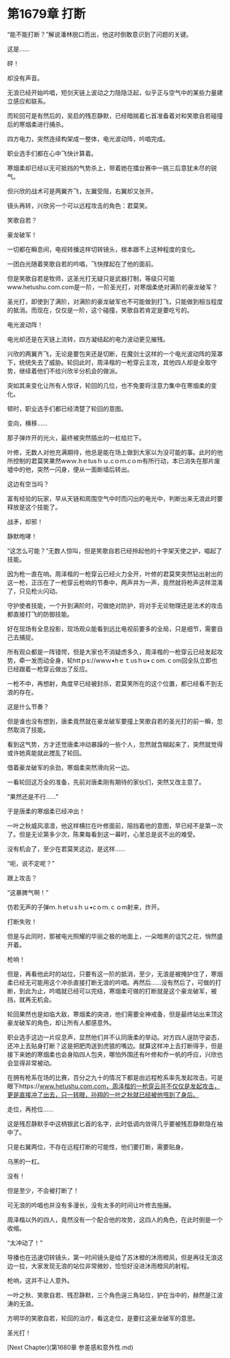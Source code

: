 # 第1679章 打断

“能不能打断？”解说潘林脱口而出，他这时倒敢意识到了问题的关键。

这是……

砰！

却没有声音。

无浪已经开始吟唱，短剑天链上波动之力隐隐泛起，似乎正与空气中的某些力量建立感应和联系。

而轮回可是有然后的，吴启的残忍静默，已经暗揣着匕首准备着对和笑歌自若碰撞后的寒烟柔进行捕杀。

四方电力，突然连续构架成一整体，电光波动阵，吟唱完成。

职业选手们都在心中飞快计算着。

寒烟柔却已经以无可抵挡的气势杀上，带着她在擂台赛中一挑三后意犹未尽的锐气。

但兴欣的战术可是两翼齐飞，左翼受阻，右翼却又张开。

镜头再转，兴欣另一个可以远程攻击的角色：君莫笑。

笑歌自若？

豪龙破军！

一切都在瞬息间，电视转播这样切转镜头，根本跟不上这种程度的变化。

一团白光随着笑歌自若的吟唱，飞快撑起在了他的面前。

但是笑歌自若是牧师，这圣光打无疑只是武器打制，等级只可能www.hetushu.com.com是一阶，一阶圣光打，对寒烟柔绝对满阶的豪龙破军？

圣光打，即使到了满阶，对满阶的豪龙破军也不可能做到打飞，只能做到相当程度的抵消。而现在，仅仅是一阶，这个碰撞，笑歌自若肯定是要吃亏的。

电光波动阵！

电光却还是在天链上流转，四方凝结起的电力波动更见摧残。

兴欣的两翼齐飞，无论是要包夹还是切断，在魔剑士这样的一个电光波动阵的笼罩下，统统失去了威胁。轮回此时，周泽楷的一枪穿云主攻，其他四人却是全取守势，继续着他们不给兴欣半分机会的做派。

突如其来变化让所有人惊讶，轮回的几位，也不免要将注意力集中在寒烟柔的变化。

顿时，职业选手们都已经清楚了轮回的意图。

变向，横移……

那子弹炸开的光火，最终被突然插出的一杠给拦下。

叶修，无数人对他充满期待，他总是能在场上做到大家以为没可能的事。此时的他所控制的君莫笑果然wwｗ.hｅtusｈｕ.cｏｍ.cｏm有所行动，本已消失在那片废墟中的他，突然一闪身，便从一面断墙后转出。

这边有空当吗？

富有经验的玩家，早从天链和周围空气中时而闪出的电光中，判断出来无浪此时要释放是这个技能了。

战矛，却邪！

静默咆哮！

“这怎么可能？”无数人惊叫，但是笑歌自若已经拎起他的十字架天使之护，唱起了技能。

因为枪一直在响。周泽楷的一枪穿云已经火力全开，叶修的君莫笑突然钻出射出的这一枪，正压在了一枪穿云枪响的节奏中，两声并为一声，竟然就将枪声这样混淆了，只见枪火闪动。

守护使者技能，一个升到满阶时，可做绝对防护，将对手无论物理还是法术的攻击都直接打飞的防御技能。

好在现场有全息投影，现场观众能看到远比电视前要多的全局，只是细节，需要自己去捕捉。

所有观众都是一阵错愕，但是大家也不消疑虑多久，周泽楷的一枪穿云已经发起攻势，牵一发而动全身，轮httｐs://wwｗ•hｅｔusｈu•ｃom.ｃom回全队立即也已经跟着一枪穿云做出了反应。

一枪不中，再想射，角度早已经被封杀，君莫笑所在的这个位置，都已经看不到无浪的存在。

这是什么节奏？

但是谁也没有想到，唐柔竟然就在豪龙破军要撞上笑歌自若的圣光打的前一瞬，忽然取消了技能。

看到这气势，方才还觉唐柔冲动暴躁的一些个人，忽然就含糊起来了，突然就觉得或许她真能就此搅乱了轮回。

借着豪龙破军的余劲，寒烟柔突然滑向另一边。

一看轮回这万全的准备，先前对唐柔刚有期待的家伙们，突然又改主意了。

“果然还是不行……”

于是唐柔的寒烟柔已经冲出！

一叶之秋威风凛凛，他这样横拦在叶修面前，阻挡着他的意图，早已经不是第一次了。但是无论第多少次，陈果每看到这一幕时，心里总是说不出的难受。

没有机会了，至少在君莫笑这边，是这样……

“呃，说不定呢？”

跟上攻击？

“这暴脾气啊！”

仿若无声的子弹ｍ.ｈetｕsｈｕ•cｏｍ.ｃｏm射来，炸开。

打断失败！

但是与此同时，那被电光照耀的华丽之极的地面上，一朵暗黑的诅咒之花，悄然盛开着。

枪响！

但是，再看他此时的站位，只要有这一阶的抵消，至少，无浪是被掩护住了，寒烟柔已经无可能用这个冲杀直接打断无浪的吟唱。再然后……没有然后了，可做的打断，到此为止，吟唱就已经可以完结，寒烟柔可做的打断就是这个豪龙破军，被挡，就再无机会。

轮回果然也是如临大敌，寒烟柔的突进，他们需要全神戒备，但是最终站出来顶这豪龙破军的角色，却让所有人都感意外。

职业选手这边一片叹息声，显然他们并不认同唐柔的举动。对方四人逞防守姿态，还冲上去贴身打断？这是把肥肉送到虎狼的嘴边。就算这样冲上去打断得手，但是接下来她的寒烟柔也会身陷四人包夹，哪怕外围还有叶修和乔一帆的呼应，兴欣也会显得非常被动。

在拥有枪系在场的比赛，百分之九十的情况下都是由远程枪系率先发起攻击。可是眼下https://www.hetushu.com.com，周泽楷的一枪穿云并不仅仅是发起攻击，更是直接冲了出去，只一转眼，孙翔的一叶之秋就已经被他甩到了身后。

走位，再抢位……

这是残忍静默手中这柄银武匕首的名字，此时低调内敛得几乎要被残忍静默隐在袖中了。

只是右翼两位，不存在远程打断的可能性，他们要打断，需要贴身。

乌黑的一杠。

没有！

但是至少，不会被打断了！

可无浪的吟唱也并没有多漫长，没有太多的时间让叶修去施展。

周泽楷以外的四人，竟然没有一个配合他的攻势，这四人的角色，在此时倒是一个收缩。

“太冲动了！”

导播也在迅速切转镜头，第一时间镜头是给了苏沐橙的沐雨橙风，但是再往无浪这边一拉，大家发现无浪的站位非常微妙，恰恰好没进沐雨橙风的射程。

枪响，这并不让人意外。

一叶之秋、笑歌自若、残忍静默，三个角色逞三角站位，护在当中的，赫然是江波涛的无浪。

方明华的笑歌自若，轮回的治疗，看这走位，是要扛这豪龙破军的意思。

圣光打！



[Next Chapter](第1680章 参差感和意外性.md)